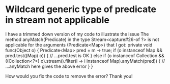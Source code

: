 
# Wildcard generic type of predicate in stream not applicable

I have a trimmed down version of my code to illustrate the issue The method anyMatch(Predicate<? super capture#26-of ?>) in the type Stream<capture#26-of ?> is not applicable for the arguments (Predicate<Map<?,?>>) that I got:
private void func(Object o) {
    Predicate<Map<?, ?>> pred = m -> true;
    if (o instanceof Map && pred.test((Map<?, ?>) o)) {
        // ...pred.test is OK
    } else if (o instanceof Collection && ((Collection<?>) o).stream().filter(i -> i instanceof Map).anyMatch(pred)) {
        // ...anyMatch here gives the above error
    }
}

How would you fix the code to remove the error? Thank you!

        